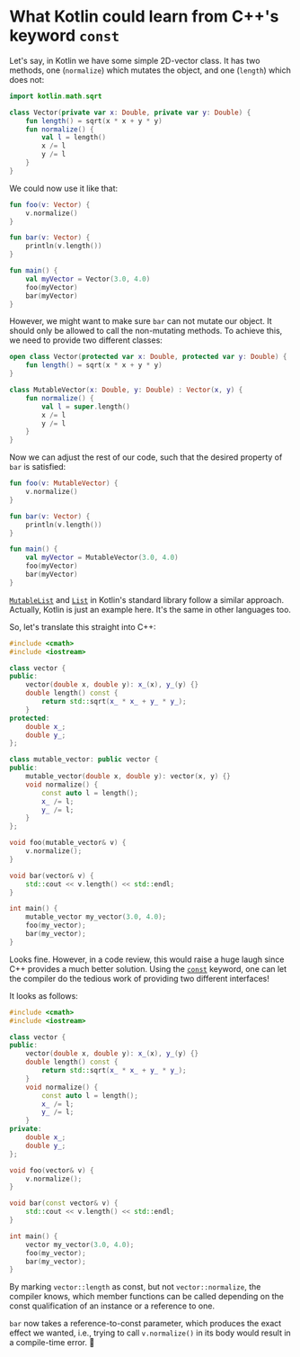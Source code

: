 # What Kotlin could learn from C++'s keyword `const`

Let's say, in Kotlin we have some simple 2D-vector class. It has two methods, one (`normalize`) which mutates the object, and one (`length`) which does not:

```kotlin
import kotlin.math.sqrt

class Vector(private var x: Double, private var y: Double) {
    fun length() = sqrt(x * x + y * y)
    fun normalize() {
        val l = length()
        x /= l
        y /= l
    }
}
```

We could now use it like that:

```kotlin
fun foo(v: Vector) {
    v.normalize()
}

fun bar(v: Vector) {
    println(v.length())
}

fun main() {
    val myVector = Vector(3.0, 4.0)
    foo(myVector)
    bar(myVector)
}
```

However, we might want to make sure `bar` can not mutate our object. It should only be allowed to call the non-mutating methods. To achieve this, we need to provide two different classes:

```kotlin
open class Vector(protected var x: Double, protected var y: Double) {
    fun length() = sqrt(x * x + y * y)
}

class MutableVector(x: Double, y: Double) : Vector(x, y) {
    fun normalize() {
        val l = super.length()
        x /= l
        y /= l
    }
}
```

Now we can adjust the rest of our code, such that the desired property of `bar` is satisfied:

```kotlin
fun foo(v: MutableVector) {
    v.normalize()
}

fun bar(v: Vector) {
    println(v.length())
}

fun main() {
    val myVector = MutableVector(3.0, 4.0)
    foo(myVector)
    bar(myVector)
}
```

[`MutableList`](https://kotlinlang.org/api/latest/jvm/stdlib/kotlin.collections/-mutable-list/index.html) and [`List`](https://kotlinlang.org/api/latest/jvm/stdlib/kotlin.collections/-list/index.html) in Kotlin's standard library follow a similar approach. Actually, Kotlin is just an example here. It's the same in other languages too.

So, let's translate this straight into C++:

```cpp
#include <cmath>
#include <iostream>

class vector {
public:
    vector(double x, double y): x_(x), y_(y) {}
    double length() const {
        return std::sqrt(x_ * x_ + y_ * y_);
    }
protected:
    double x_;
    double y_;
};

class mutable_vector: public vector {
public:
    mutable_vector(double x, double y): vector(x, y) {}
    void normalize() {
        const auto l = length();
        x_ /= l;
        y_ /= l;
    }
};

void foo(mutable_vector& v) {
    v.normalize();
}

void bar(vector& v) {
    std::cout << v.length() << std::endl;
}

int main() {
    mutable_vector my_vector(3.0, 4.0);
    foo(my_vector);
    bar(my_vector);
}
```

Looks fine. However, in a code review, this would raise a huge laugh since C++ provides a much better solution. Using the [`const`](https://en.cppreference.com/w/cpp/keyword/const) keyword, one can let the compiler do the tedious work of providing two different interfaces!

It looks as follows:

```cpp
#include <cmath>
#include <iostream>

class vector {
public:
    vector(double x, double y): x_(x), y_(y) {}
    double length() const {
        return std::sqrt(x_ * x_ + y_ * y_);
    }
    void normalize() {
        const auto l = length();
        x_ /= l;
        y_ /= l;
    }
private:
    double x_;
    double y_;
};

void foo(vector& v) {
    v.normalize();
}

void bar(const vector& v) {
    std::cout << v.length() << std::endl;
}

int main() {
    vector my_vector(3.0, 4.0);
    foo(my_vector);
    bar(my_vector);
}
```

By marking `vector::length` as const, but not `vector::normalize`, the compiler knows, which member functions can be called depending on the const qualification of an instance or a reference to one.

`bar` now takes a reference-to-const parameter, which produces the exact effect we wanted, i.e., trying to call `v.normalize()` in its body would result in a compile-time error. :tada:
